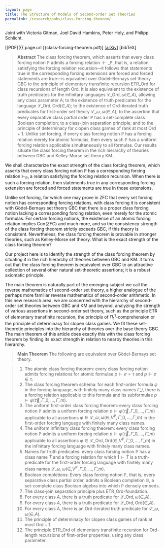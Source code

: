 ```yaml
---
layout: page
title: The Structure of Models of Second-order Set Theories
permalink: /research/pubs/class-forcing-theorem/	
---
```


Joint with Victoria Gitman, Joel David Hamkins, Peter Holy, and Philipp Schlicht.

[[PDF]({{ page.url }}class-forcing-theorem.pdf)] [[arXiv](https://arxiv.org/abs/1707.03700)] [bibTeX]

> **Abstract** The class forcing theorem, which asserts that every class forcing notion $\mathbb P$ admits a forcing relation $\Vdash\_{\mathbb P}$, that is, a relation satisfying the forcing relation recursion—it follows that statements true in the corresponding forcing extensions are forced and forced statements are true—is equivalent over Gödel–Bernays set theory $\mathsf{GBC}$ to the principle of elementary transfinite recursion $\mathsf{ETR}\_{\mathrm{Ord}}$ for class recursions of length $\mathrm{Ord}$. It is also equivalent to the existence of truth predicates for the infinitary languages $\mathcal{L}\_{\mathrm{Ord},\omega}(\in,A)$, allowing any class parameter $A$; to the existence of truth predicates for the language $\mathcal{L}\_{\mathrm{Ord},\mathrm{Ord}}(\in,A)$; to the existence of $\mathrm{Ord}$-iterated truth predicates for first-order set theory $\mathcal{L}\_{\omega,\omega}(\in,A)$; to the assertion that every separative class partial order $\mathbb P$ has a set-complete class Boolean completion; to a class-join separation principle; and to the principle of determinacy for clopen class games of rank at most $\mathrm{Ord}+1$. Unlike set forcing, if every class forcing notion $\mathbb P$ has a forcing relation merely for atomic formulas, then every such $\mathbb P$ has a uniform forcing relation applicable simultaneously to all formulas. Our results situate the class forcing theorem in the rich hierarchy of theories between $\mathsf{GBC}$ and Kelley-Morse set theory $\mathsf{KM}$.

We shall characterize the exact strength of the class forcing theorem, which asserts that every class forcing notion $\mathbb{P}$ has a corresponding forcing relation $\Vdash_\mathbb{P}$, a relation satisfying the forcing relation recursion. When there is such a forcing relation, then statements true in any corresponding forcing extension are forced and forced statements are true in those extensions.

Unlike set forcing, for which one may prove in $\mathsf{ZFC}$ that every set forcing notion has corresponding forcing relations, with class forcing it is consistent with Gödel-Bernays set theory $\mathsf{GBC}$ that there is a proper class forcing notion lacking a corresponding forcing relation, even merely for the atomic formulas. For certain forcing notions, the existence of an atomic forcing relation implies $\mathrm{Con}(\mathsf{ZFC})$ and much more, and so the consistency strength of the class forcing theorem strictly exceeds $\mathsf{GBC}$, if this theory is consistent. Nevertheless, the class forcing theorem is provable in stronger theories, such as Kelley-Morse set theory. What is the exact strength of the class forcing theorem?

Our project here is to identify the strength of the class forcing theorem by situating it in the rich hierarchy of theories between $\mathsf{GBC}$ and $\mathsf{KM}$. It turns out that the class forcing theorem is equivalent over $\mathsf{GBC}$ to an attractive collection of several other natural set-theoretic assertions; it is a robust axiomatic principle.

The main theorem is naturally part of the emerging subject we call the reverse mathematics of second-order set theory, a higher analogue of the perhaps more familiar reverse mathematics of second-order arithmetic. In this new research area, we are concerned with the hierarchy of second-order set theories between $\mathsf{GBC}$ and $\mathsf{KM}$ and beyond, analyzing the strength of various assertions in second-order set theory, such as the principle $\mathsf{ETR}$ of elementary transfinite recursion, the principle of $\Pi^1_1$-comprehension or the principle of determinacy for clopen class games. We fit these set-theoretic principles into the hierarchy of theories over the base theory $\mathsf{GBC}$. The main theorem of this article does exactly this with the class forcing theorem by finding its exact strength in relation to nearby theories in this hierarchy.

> **Main Theorem** The following are equivalent over Gödel-Bernays set theory.

> 1. The atomic class forcing theorem: every class forcing notion admits forcing relations for atomic formulae $p\Vdash\sigma=\tau$ and $p\Vdash\sigma\in\tau.$
> 2. The class forcing theorem schema: for each first-order formula $\varphi$ in the forcing language, with finitely many class names $\dot \Gamma\_i$, there is a forcing relation applicable to this formula and its subformulae $p\Vdash\varphi(\vec \tau,\dot\Gamma\_0,\ldots,\dot\Gamma\_m).$
> 3. The uniform first-order class forcing theorem: every class forcing notion $\mathbb{P}$ admits a uniform forcing relation $p\Vdash\varphi(\vec \tau,\dot\Gamma\_0,\ldots,\dot\Gamma\_m)$ applicable to all assertions $\varphi\in\mathcal{L}\_{\omega,\omega}(\in,V^\mathbb{P},\dot\Gamma\_0,\ldots,\dot\Gamma\_m)$ in the first-order forcing language with finitely many class names.
> 4. The uniform infinitary class forcing theorem: every class forcing notion $\mathbb{P}$ admits a uniform forcing relation $p\Vdash\varphi(\vec \tau,\dot\Gamma\_0,\ldots,\dot\Gamma\_m)$ applicable to all assertions $\varphi\in\mathcal{L}\_{\mathrm{Ord},\mathrm{Ord}}(\in,V^\mathbb{P},\dot\Gamma\_0,\ldots,\dot\Gamma\_m)$ in the infinitary forcing language with finitely many class names.
> 5. Names for truth predicates: every class forcing notion $\mathbb{P}$ has a class name $\dot T$ and a forcing relation for which $\mathbf{1}\Vdash\dot T$ is a truth-predicate for the first-order forcing language with finitely many class names $\mathcal{L}\_{\omega,\omega}(\in,V^\mathbb{P},\dot\Gamma\_0,\ldots,\dot\Gamma\_m)$.
> 6. Boolean completions: Every class forcing notion $\mathbb{P}$, that is, every separative class partial order, admits a Boolean completion $\mathbb B$, a set-complete class Boolean algebra into which $\mathbb{P}$ densely embeds.
> 7. The class-join separation principle plus $\mathsf{ETR}\_{\mathrm{Ord}}$-foundation.
> 8. For every class $A$, there is a truth predicate for $\mathcal{L}\_{\mathrm{Ord},\omega}(\in,A)$.
> 9. For every class $A$, there is a truth predicate for $\mathcal{L}\_{\mathrm{Ord},\mathrm{Ord}}(\in,A)$.
> 10. For every class $A$, there is an $\mathrm{Ord}$-iterated truth predicate for $\mathcal{L}\_{\omega,\omega}(\in,A)$.
> 11. The principle of determinacy for clopen class games of rank at most $\mathrm{Ord}+1$.
> 12. The principle $\mathsf{ETR}\_{\mathrm{Ord}}$ of elementary transfinite recursion for $\mathrm{Ord}$-length recursions of first-order properties, using any class parameter.
